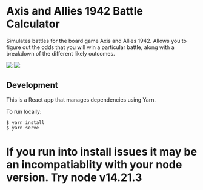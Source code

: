 # Axis and Allies 1942 Battle Calculator
Simulates battles for the board game Axis and Allies 1942. Allows you to figure
out the odds that you will win a particular battle, along with a breakdown of
the different likely outcomes.

![](./vanity-screenshot.png)
![](./vanity-screenshot-2.png)

## Development
This is a React app that manages dependencies using Yarn.

To run locally:
```
$ yarn install
$ yarn serve
```

# If you run into install issues it may be an incompatiablity with your node version. Try node v14.21.3
